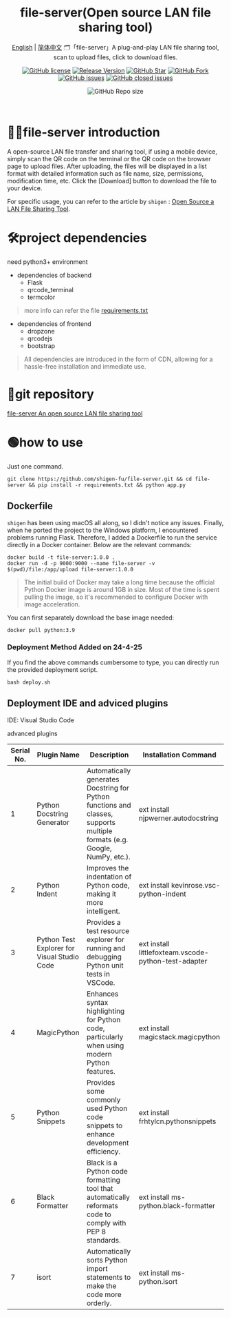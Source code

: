 <h1 align="center">file-server(Open source LAN file sharing tool)</h1>

<div align="center">

[English](./README.en.md) | [简体中文](./README.md)
🗂「file-server」A plug-and-play LAN file sharing tool, scan to upload files, click to download files.

[![GitHub license](https://img.shields.io/github/license/shigen-fu/file-server?style=flat-square)](LICENSE)
[![Release Version](https://img.shields.io/github/v/release/shigen-fu/file-server?style=flat-square)](https://github.com/shigen-fu/file-server/releases/latest)
[![GitHub Star](https://img.shields.io/github/stars/shigen-fu/file-server?style=flat-square)](https://github.com/shigen-fu/file-server/stargazers)
[![GitHub Fork](https://img.shields.io/github/forks/shigen-fu/file-server?style=flat-square)](https://github.com/shigen-fu/file-server/network/members)
[![GitHub issues](https://img.shields.io/github/issues/shigen-fu/file-server?style=flat-square)](https://github.com/shigen-fu/file-server/issues)
[![GitHub closed issues](https://img.shields.io/github/issues-closed/shigen-fu/file-server?style=flat-square)](https://github.com/shigen-fu/file-server/issues?q=is%3Aissue+is%3Aclosed)

![GitHub Repo size](https://img.shields.io/github/repo-size/shigen-fu/file-server?style=flat-square&color=3cb371)

<br>
</div>

# 🧑‍💻file-server introduction

A open-source LAN file transfer and sharing tool, if using a mobile device, simply scan the QR code on the terminal or the QR code on the browser page to upload files. After uploading, the files will be displayed in a list format with detailed information such as file name, size, permissions, modification time, etc. Click the [Download] button to download the file to your device.

For specific usage, you can refer to the article by `shigen` : [Open Source a LAN File Sharing Tool](https://juejin.cn/post/7304268951298392114).

# 🛠project dependencies

need python3+ environment

* dependencies of backend
  + Flask
  + qrcode_terminal
  + termcolor

> more info can refer the file [requirements.txt](./requirements.txt)

* dependencies of frontend
  + dropzone
  + qrcodejs
  + bootstrap

> All dependencies are introduced in the form of CDN, allowing for a hassle-free installation and immediate use.

# 📇git repository

[file-server An open source LAN file sharing tool](https://github.com/shigen-fu/file-server.git)

# 🟢how to use

Just one command.

```shell
git clone https://github.com/shigen-fu/file-server.git && cd file-server && pip install -r requirements.txt && python app.py
```

## Dockerfile

`shigen` has been using macOS all along, so I didn't notice any issues. Finally, when he ported the project to the Windows platform, I encountered problems running Flask. Therefore, I added a Dockerfile to run the service directly in a Docker container. Below are the relevant commands:

```shell
docker build -t file-server:1.0.0 .
docker run -d -p 9000:9000 --name file-server -v $(pwd)/file:/app/upload file-server:1.0.0
```

> The initial build of Docker may take a long time because the official Python Docker image is around 1GB in size. Most of the time is spent pulling the image, so it's recommended to configure Docker with image acceleration.

You can first separately download the base image needed:

```shell
docker pull python:3.9
```

### Deployment Method Added on 24-4-25

If you find the above commands cumbersome to type, you can directly run the provided deployment script.

```shell
bash deploy.sh
```

## Deployment IDE and adviced plugins

IDE: Visual Studio Code

advanced plugins

| Serial No. | Plugin Name                                 | Description                                                                                                               | Installation Command                                 |
| ---------- | ------------------------------------------- | ------------------------------------------------------------------------------------------------------------------------- | ---------------------------------------------------- |
| 1          | Python Docstring Generator                  | Automatically generates Docstring for Python functions and classes, supports multiple formats (e.g. Google, NumPy, etc.). | ext install njpwerner.autodocstring                  |
| 2          | Python Indent                               | Improves the indentation of Python code, making it more intelligent.                                                      | ext install kevinrose.vsc-python-indent              |
| 3          | Python Test Explorer for Visual Studio Code | Provides a test resource explorer for running and debugging Python unit tests in VSCode.                                  | ext install littlefoxteam.vscode-python-test-adapter |
| 4          | MagicPython                                 | Enhances syntax highlighting for Python code, particularly when using modern Python features.                             | ext install magicstack.magicpython                   |
| 5          | Python Snippets                             | Provides some commonly used Python code snippets to enhance development efficiency.                                       | ext install frhtylcn.pythonsnippets                  |
| 6          | Black Formatter                             | Black is a Python code formatting tool that automatically reformats code to comply with PEP 8 standards.                  | ext install ms-python.black-formatter                |
| 7          | isort                                       | Automatically sorts Python import statements to make the code more orderly.                                               | ext install ms-python.isort                          |

